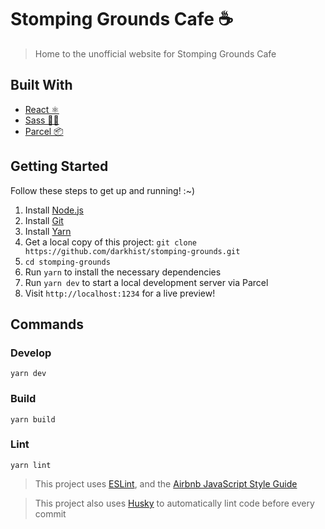 # Stomping Grounds Cafe ☕️

> Home to the unofficial website for Stomping Grounds Cafe

## Built With
* [React ⚛️](https://reactjs.org/)
* [Sass 💁🏼‍](https://sass-lang.com/)
* [Parcel 📦](https://parceljs.org/)

## Getting Started
Follow these steps to get up and running! :~)

1. Install [Node.js](https://nodejs.org)
2. Install [Git](https://git-scm.org)
3. Install [Yarn](https://yarnpkg.com/en/)
4. Get a local copy of this project: `git clone https://github.com/darkhist/stomping-grounds.git`
5. `cd stomping-grounds`
6. Run `yarn` to install the necessary dependencies
7. Run `yarn dev` to start a local development server via Parcel
8. Visit `http://localhost:1234` for a live preview!

## Commands
### Develop
```
yarn dev
```

### Build
```
yarn build
```

### Lint
```
yarn lint
```

> This project uses [ESLint](https://eslint.org/), and the [Airbnb JavaScript Style Guide](https://github.com/airbnb/javascript)

> This project also uses [Husky](https://github.com/typicode/husky) to automatically lint code before every commit

